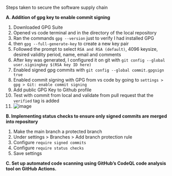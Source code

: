 Steps taken to secure the software supply chain

**A. Addition of gpg key to enable commit signing**

1. Downloaded GPG Suite
2. Opened vs code terminal and in the directory of the local repository
3. Ran the commands `gpg --version` just to verify I had installed GPG
4. then `gpg --full-generate-key` to create a new key pair
5. Followed the prompt to select `RSA and RSA (default)`, 4096 keysize, desired validity period, name, email and comments
6. After key was generated, I configured it on git with `git config --global user.signingkey $(RSA key ID here)`
7. Enabled signed gpg commits with `git config --global commit.gpgsign true`
8. Enabled commit signing with GPG from vs code by going to `settings > gpg > Git: enable commit signing`
9. Add public GPG Key to Github profile
10. Test with commit from local and validate from pull request that the `verified` tag is added
11. ![image](https://github.com/abdulxs/Cloud-Resume-Challenge-Frontend/assets/18741380/eb85e272-dd20-4ed7-b7c7-e55d20a6e54a)

**B. Implementing status checks to ensure only signed commits are merged into repository**

1. Make the main branch a protected branch
2. Under settings > Branches > Add branch protection rule
3. Configure `require signed commits`
4. Configure `require status checks`
5. Save settings
   
**C. Set up automated code scanning using GitHub’s CodeQL code analysis tool on GitHub Actions.**


